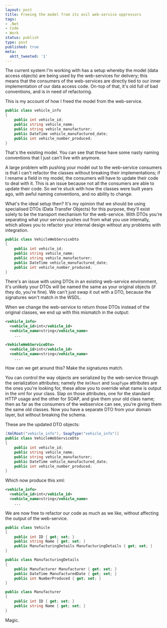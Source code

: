 ```yaml
---
layout: post
title: Freeing the model from its evil web-service oppressors
tags:
- .Net
- Code
- Work
status: publish
type: post
published: true
meta:
  aktt_tweeted: '1'
---
```

The current system I'm working with has a setup whereby the model (data access objects) are being used by the web-services for delivery; this means that the consumers of the web-services are directly tied to our inner implementation of our data access code. On-top of that, it's old full of bad conventions, and is in need of refactoring.

<!-- more -->

This is my account of how I freed the model from the web-service.

``` csharp
public class vehicle_info
{
    public int vehicle_id;
    public string vehicle_name;
    public string vehicle_manufacturer;
    public DateTime vehicle_manufactured_date;
    public int vehicle_number_produced;
}
```

That's the existing model. You can see that these have some nasty naming conventions that I just can't live with anymore.

A large problem with pushing your model out to the web-service consumers is that I can't refactor the classes without breaking their implementations; if I rename a field in my model, the consumers will have to update their code to deal with it. This is an issue because not all the consumers are able to update their code. So we're stuck with how the classes were built years ago, with awful naming conventions, and no ability to change.

What's the ideal setup then? It's my opinion that we should be using specialised DTOs (Data Transfer Objects) for this purpose, they'll exist solely to be the transport mechanism for the web-service. With DTOs you're separating what your service pushes out from what you use internally, which allows you to refactor your internal design without any problems with integration.

``` csharp
public class VehicleWebServiceDto
{
    public int vehicle_id;
    public string vehicle_name;
    public string vehicle_manufacturer;
    public DateTime vehicle_manufactured_date;
    public int vehicle_number_produced;
}
```

There's an issue with using DTOs in an existing web-service environment, it's unlikely your DTOs will be named the same as your original objects (if they do, you're fine). We can't just swap it out with a DTO, because the signatures won't match in the WSDL.

When we change the web-service to return those DTOs instead of the original classes, we end up with this mismatch in the output:

``` xml
<vehicle_info>
  <vehicle_id>int</vehicle_id>
  <vehicle_name>string</vehicle_name>
	...

<VehicleWebServiceDto>
  <vehicle_id>int</vehicle_id>
  <vehicle_name>string</vehicle_name>
	...
```

How can we get around this? Make the signatures match.

You can control the way objects are serialized by the web-service through the serialization attributes; namely the <code>XmlRoot</code> and <code>SoapType</code> attributes are the ones you're looking for, these allow you to override what name is output in the xml for your class. Slap on those attributes, one for the standard HTTP usage and the other for SOAP, and give them your old class name; then as far as the consumers of the webservice can see, you're giving them the same old classes. Now you have a separate DTO from your domain layer, but without breaking the schema.

These are the updated DTO objects:

``` csharp
[XmlRoot("vehicle_info"), SoapType("vehicle_info")]
public class VehicleWebServiceDto
{
    public int vehicle_id;
    public string vehicle_name;
    public string vehicle_manufacturer;
    public DateTime vehicle_manufactured_date;
    public int vehicle_number_produced;
}
```

Which now produce this xml:

``` xml
<vehicle_info>
  <vehicle_id>int</vehicle_id>
  <vehicle_name>string</vehicle_name>
	...
```

We are now free to refactor our code as much as we like, without affecting the output of the web-service.

``` csharp
public class Vehicle
{
    public int ID { get; set; }
    public string Name { get; set; }
    public ManufacturingDetails ManufacturingDetails { get; set; }
}

public class ManufacturingDetails
{
    public Manufacturer Manufacturer { get; set; }
    public DateTime ManufacturedDate { get; set; }
    public int NumberProduced { get; set; }
}

public class Manufacturer
{
    public int ID { get; set; }
    public string Name { get; set; }
}
```

Magic.
